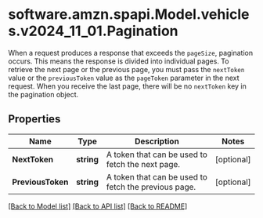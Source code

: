 # software.amzn.spapi.Model.vehicles.v2024_11_01.Pagination
When a request produces a response that exceeds the `pageSize`, pagination occurs. This means the response is divided into individual pages. To retrieve the next page or the previous page, you must pass the `nextToken` value or the `previousToken` value as the `pageToken` parameter in the next request. When you receive the last page, there will be no `nextToken` key in the pagination object.

## Properties

Name | Type | Description | Notes
------------ | ------------- | ------------- | -------------
**NextToken** | **string** | A token that can be used to fetch the next page. | [optional] 
**PreviousToken** | **string** | A token that can be used to fetch the previous page. | [optional] 

[[Back to Model list]](../README.md#documentation-for-models) [[Back to API list]](../README.md#documentation-for-api-endpoints) [[Back to README]](../README.md)

